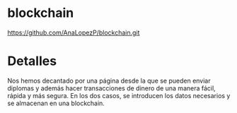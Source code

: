 # blockchain
https://github.com/AnaLopezP/blockchain.git

# Detalles
Nos hemos decantado por una página desde la que se pueden enviar diplomas y además hacer transacciones de dinero de una manera fácil, rápida y más segura. En los dos casos, se introducen los datos necesarios y se almacenan en una blockchain.
